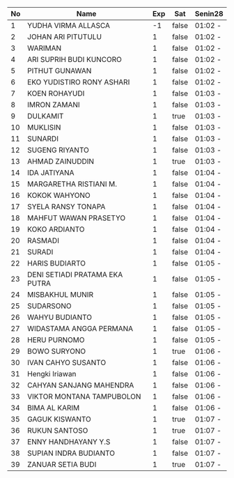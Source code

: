 | No | Name | Exp | Sat | Senin28 |
|-----|-----|-----|-----|-----|
| 1 | YUDHA VIRMA ALLASCA | -1 | false | 01:02 - |
| 2 | JOHAN ARI PITUTULU | 1 | false | 01:02 - |
| 3 | WARIMAN | 1 | false | 01:02 - |
| 4 | ARI SUPRIH BUDI KUNCORO | 1 | false | 01:02 - |
| 5 | PITHUT GUNAWAN | 1 | false | 01:02 - |
| 6 | EKO YUDISTIRO RONY ASHARI | 1 | false | 01:02 - |
| 7 | KOEN ROHAYUDI | 1 | false | 01:03 - |
| 8 | IMRON ZAMANI | 1 | false | 01:03 - |
| 9 | DULKAMIT | 1 | true | 01:03 - |
| 10 | MUKLISIN | 1 | false | 01:03 - |
| 11 | SUNARDI | 1 | false | 01:03 - |
| 12 | SUGENG RIYANTO | 1 | false | 01:03 - |
| 13 | AHMAD ZAINUDDIN | 1 | true | 01:03 - |
| 14 | IDA JATIYANA | 1 | false | 01:04 - |
| 15 | MARGARETHA RISTIANI M. | 1 | false | 01:04 - |
| 16 | KOKOK WAHYONO | 1 | false | 01:04 - |
| 17 | SYELA RANSY TONAPA | 1 | false | 01:04 - |
| 18 | MAHFUT WAWAN PRASETYO | 1 | false | 01:04 - |
| 19 | KOKO ARDIANTO | 1 | false | 01:04 - |
| 20 | RASMADI | 1 | false | 01:04 - |
| 21 | SURADI | 1 | false | 01:04 - |
| 22 | HARIS BUDIARTO | 1 | false | 01:05 - |
| 23 | DENI SETIADI PRATAMA EKA PUTRA | 1 | false | 01:05 - |
| 24 | MISBAKHUL MUNIR | 1 | false | 01:05 - |
| 25 | SUDARSONO | 1 | false | 01:05 - |
| 26 | WAHYU BUDIANTO | 1 | false | 01:05 - |
| 27 | WIDASTAMA ANGGA PERMANA | 1 | false | 01:05 - |
| 28 | HERU PURNOMO | 1 | false | 01:05 - |
| 29 | BOWO SURYONO | 1 | true | 01:06 - |
| 30 | IVAN CAHYO SUSANTO | 1 | false | 01:06 - |
| 31 | Hengki Iriawan | 1 | false | 01:06 - |
| 32 | CAHYAN SANJANG MAHENDRA | 1 | false | 01:06 - |
| 33 | VIKTOR MONTANA TAMPUBOLON | 1 | false | 01:06 - |
| 34 | BIMA AL KARIM | 1 | false | 01:06 - |
| 35 | GAGUK KISWANTO | 1 | true | 01:07 - |
| 36 | RUKUN SANTOSO | 1 | true | 01:07 - |
| 37 | ENNY HANDHAYANY Y.S | 1 | false | 01:07 - |
| 38 | SUPIAN INDRA BUDIANTO | 1 | false | 01:07 - |
| 39 | ZANUAR SETIA BUDI | 1 | true | 01:07 - |
